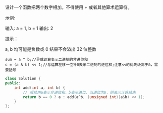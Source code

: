 设计一个函数把两个数字相加。不得使用 + 或者其他算术运算符。

示例:

输入: a = 1, b = 1
输出: 2


提示：

a, b 均可能是负数或 0
结果不会溢出 32 位整数

```
sum = a ^ b;//异或运算表示二进制的非进位和
c = (a & b) << 1;//与运算左移一位补0表示二进制的进位和;注意<<的优先级高于&，需要括号
```



```cpp
class Solution {
public:
    int add(int a, int b) {
        // 后续用a表示非进位和，b表示进位，当进位为0，则表示计算结束
        return b == 0 ? a : add(a^b, (unsigned int)(a&b) << 1);
    }
};
```

